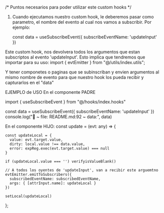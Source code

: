 /* Puntos necesarios para poder utilizar este custom hooks */

1) Cuando ejecutamos nuestro custom hook, le deberemos pasar como
    parametro, el nombre del evento al cual nos vamos a subscribir.
    Por ejemplo: 

    const data = useSubscribeEvent({ subscribeEventName: 'updateInput' })

Este custom hook, nos devolvera todos los argumentos que estan subscriptos al 
evento 'updateInput'.
Esto implica que tendremos que importar para su uso:
import { evtEmitter } from "@/utils/index.utils";

Y tener componetes o paginas que se subinscriban y envien argumentos al mismo nombre de evento para que nuestro hook los pueda recibir y capturarlos en el "data" 




EJEMPLO de USO
En el componente PADRE 

import { useSubscribeEvent } from "@/hooks/index.hooks"

const data = useSubscribeEvent({ subscribeEventName: 'updateInput' })
console.log("🚀 ~ file: README.md:92 ~ data:", data)

En el componente HIJO:
  const update = (evt: any) => {

    const updateLocal = {
      value: evt.target.value,
      dirty: local.value !== data.value,
      error: expReg.exec(evt.target.value) === null
    }

    if (updateLocal.value === '') verifyisValueBlank()

    // A todos los oyentes de 'updateInput', van a recibir este arguemtno
    evtEmitter.emitToSubscribers({
      subscribedEventName: subscribedEventName,
      args: { [attrInput.name]: updateLocal }
    })

    setLocal(updateLocal)
  };

